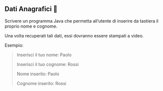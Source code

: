 ## Dati Anagrafici 🛴

Scrivere un programma Java che permetta all’utente di inserire da tastiera il proprio nome e cognome.

Una volta recuperati tali dati, essi dovranno essere stampati a video.


Esempio:

>Inserisci il tuo nome: Paolo
>
>Inserisci il tuo cognome: Rossi
>
> Nome inserito: Paolo
> 
> Cognome inserito: Rossi 